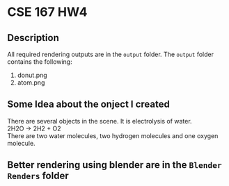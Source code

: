 # CSE 167 HW4

## Description
All required rendering outputs are in the `output` folder. The `output` folder contains the following:
1. donut.png
2. atom.png

## Some Idea about the onject I created
There are several objects in the scene. 
It is electrolysis of water.  
2H2O -> 2H2 + O2  
There are two water molecules, two hydrogen molecules and one oxygen molecule.


## Better rendering using blender are in the `Blender Renders` folder